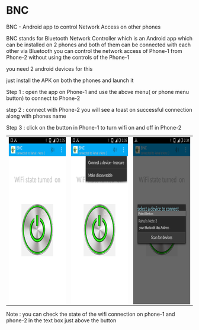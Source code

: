 # BNC
BNC - Android app to control Network Access on other phones

BNC stands for Bluetooth Network Controller which is an Android app which can be installed on 2 phones and both of them can be connected with each other via Bluetooth you can control the network access of Phone-1 from Phone-2 without using the controls of the Phone-1

you need 2 android devices for this

just install the APK on both the phones and launch it

Step 1 : open the app on Phone-1 and use the above menu( or phone menu button) to connect to Phone-2

step 2 : connect with Phone-2 you will see a toast on successful connection along with phones name

Step 3 : click on the button in Phone-1 to turn wifi on and off in Phone-2

<table>
  <tr>
    <td><img src="https://github.com/Rahulaswani/BNC/blob/master/Screenshots/screen1.png" align="left" height="450" width="270" ></td>
    <td><img src="https://github.com/Rahulaswani/BNC/blob/master/Screenshots/screen2.png" align="left" height="450" width="270" ></td>
    <td><img src="https://github.com/Rahulaswani/BNC/blob/master/Screenshots/screen3 corrected.png" align="left" height="450" width="270" ></td>
  </tr>
</table>

Note :  you can check the state of the wifi connection on phone-1 and phone-2 in the text box just above the button
